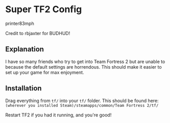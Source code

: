 # Super TF2 Config
printer83mph

Credit to rbjaxter for BUDHUD!

## Explanation
I have so many friends who try to get into Team Fortress 2 but are unable to because the default settings are horrendous. This should make it easier to set up your game for max enjoyment.

## Installation
Drag everything from ```tf/``` into your ```tf/``` folder. This should be found here: ```(wherever you installed Steam)/steamapps/common/Team Fortress 2/tf/```

Restart TF2 if you had it running, and you're good!
